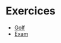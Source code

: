 # Exercices 
- [Golf](https://github.com/oscarjuly23/Java_Basics/tree/main/Exercices/EjeGolfin)
- [Exam](https://github.com/oscarjuly23/Java_Basics/tree/main/Exercices/EX_UF3_Oscar_Julian)
